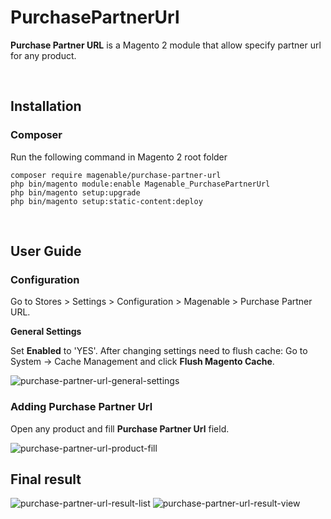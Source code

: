 # PurchasePartnerUrl

**Purchase Partner URL** is a Magento 2 module that allow specify partner url for any product.

<br />

## Installation

### Composer

Run the following command in Magento 2 root folder

```
composer require magenable/purchase-partner-url
php bin/magento module:enable Magenable_PurchasePartnerUrl
php bin/magento setup:upgrade
php bin/magento setup:static-content:deploy
```
<br />

## User Guide

### Configuration

Go to Stores > Settings > Configuration > Magenable > Purchase Partner URL.

**General Settings**

Set **Enabled** to 'YES'.
After changing settings need to flush cache: Go to System -> Cache Management and click **Flush Magento Cache**.

![purchase-partner-url-general-settings](https://user-images.githubusercontent.com/34573954/113534675-5e40a180-960c-11eb-9c56-78a45e89bf5b.png)

### Adding Purchase Partner Url

Open any product and fill **Purchase Partner Url** field.

![purchase-partner-url-product-fill](https://user-images.githubusercontent.com/34573954/113534676-600a6500-960c-11eb-9251-ab8053c38ba7.png)

## Final result
![purchase-partner-url-result-list](https://user-images.githubusercontent.com/34573954/113534678-613b9200-960c-11eb-8bbb-f4ab7c0066ac.png)
![purchase-partner-url-result-view](https://user-images.githubusercontent.com/34573954/113534677-60a2fb80-960c-11eb-972a-9c8bbbddb88b.png)
